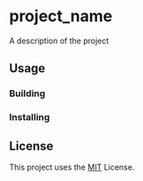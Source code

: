 # project_name

A description of the project

## Usage

### Building

### Installing

## License

This project uses the [MIT](LICENSE) License.
